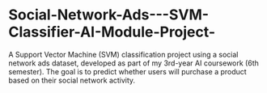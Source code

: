 # Social-Network-Ads---SVM-Classifier-AI-Module-Project-
A Support Vector Machine (SVM) classification project using a social network ads dataset, developed as part of my 3rd-year AI coursework (6th semester). The goal is to predict whether users will purchase a product based on their social network activity.
